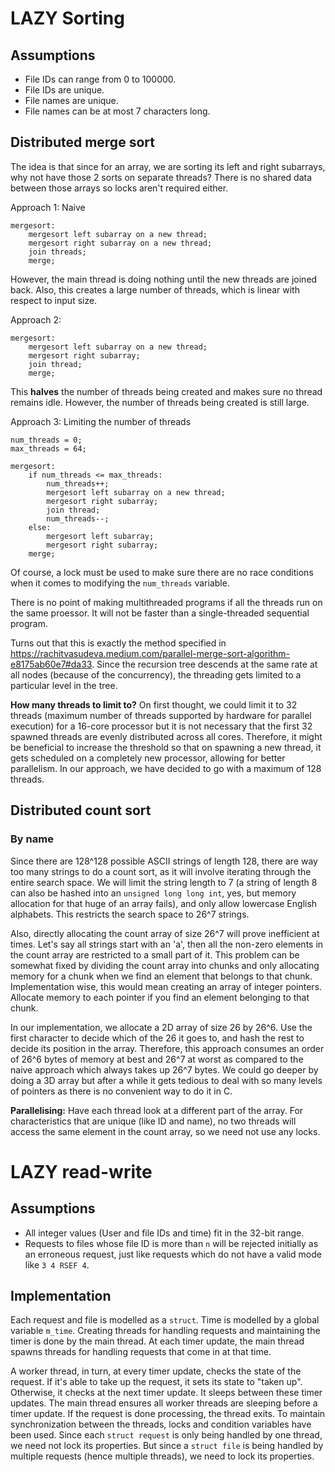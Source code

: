 # LAZY Sorting

## Assumptions
- File IDs can range from 0 to 100000.
- File IDs are unique.
- File names are unique.
- File names can be at most 7 characters long.

## Distributed merge sort
The idea is that since for an array, we are sorting its left and right subarrays, why not have those 2 sorts on separate threads? There is no shared data between those arrays so locks aren't required either.

Approach 1: Naive
```
mergesort:
    mergesort left subarray on a new thread;
    mergesort right subarray on a new thread;
    join threads;
    merge;
```
However, the main thread is doing nothing until the new threads are joined back. Also, this creates a large number of threads, which is linear with respect to input size.

Approach 2:
```
mergesort:
    mergesort left subarray on a new thread;
    mergesort right subarray;
    join thread;
    merge;
```
This **halves** the number of threads being created and makes sure no thread remains idle. However, the number of threads being created is still large.

Approach 3: Limiting the number of threads
```
num_threads = 0;
max_threads = 64;

mergesort:
    if num_threads <= max_threads:
        num_threads++;
        mergesort left subarray on a new thread;
        mergesort right subarray;
        join thread;
        num_threads--;
    else:
        mergesort left subarray;
        mergesort right subarray;
    merge;
```
Of course, a lock must be used to make sure there are no race conditions when it comes to modifying the `num_threads` variable.

There is no point of making multithreaded programs if all the threads run on the same proessor. It will not be faster than a single-threaded sequential program.

Turns out that this is exactly the method specified in https://rachitvasudeva.medium.com/parallel-merge-sort-algorithm-e8175ab60e7#da33. 
Since the recursion tree descends at the same rate at all nodes (because of the concurrency), the threading gets limited to a particular level in the tree.

**How many threads to limit to?**
On first thought, we could limit it to 32 threads (maximum number of threads supported by hardware for parallel execution) 
for a 16-core processor but it is not necessary that the first 32 spawned threads are evenly distributed across all cores. 
Therefore, it might be beneficial to increase the threshold so that on spawning a new thread, 
it gets scheduled on a completely new processor, allowing for better parallelism. 
In our approach, we have decided to go with a maximum of 128 threads.

## Distributed count sort
### By name
Since there are 128^128 possible ASCII strings of length 128, there are way too many strings to do a count sort, as it will involve iterating through the entire search space.
We will limit the string length to 7 (a string of length 8 can also be hashed into an `unsigned long long int`, yes, but memory allocation for that huge of an array fails), and only allow lowercase English alphabets. This restricts the search space to 26^7 strings.

Also, directly allocating the count array of size 26^7 will prove inefficient at times. Let's say all strings start with an 'a', then all the non-zero elements in the count array are restricted to a small part of it. This problem can be somewhat fixed by dividing the count array into chunks and only allocating memory for a chunk when we find an element that belongs to that chunk. Implementation wise, this would mean creating an array of integer pointers. Allocate memory to each pointer if you find an element belonging to that chunk.

In our implementation, we allocate a 2D array of size 26 by 26^6. Use the first character to decide which of the 26 it goes to, and hash the rest to decide its position in the array. Therefore, this approach consumes an order of 26^6 bytes of memory at best and 26^7 at worst as compared to the naive approach which always takes up 26^7 bytes. We could go deeper by doing a 3D array but after a while it gets tedious to deal with so many levels of pointers as there is no convenient way to do it in C.

**Parallelising:**
Have each thread look at a different part of the array. For characteristics that are unique (like ID and name), no two threads will access the same element in the count array, so we need not use any locks.

# LAZY read-write
## Assumptions
- All integer values (User and file IDs and time) fit in the 32-bit range.
- Requests to files whose file ID is more than `n` will be rejected initially as an erroneous request, just like requests which do not have a valid mode like `3 4 RSEF 4`.

## Implementation
Each request and file is modelled as a `struct`. Time is modelled by a global variable `m_time`. Creating threads for handling requests and maintaining the timer is done by the main thread.
At each timer update, the main thread spawns threads for handling requests that come in at that time.

A worker thread, in turn, at every timer update, checks the state of the request. If it's able to take up the request, it sets its state to "taken up".
Otherwise, it checks at the next timer update. It sleeps between these timer updates. The main thread ensures all worker threads are sleeping before a timer update.
If the request is done processing, the thread exits. To maintain synchronization between the threads, locks and condition variables have been used.
Since each `struct request` is only being handled by one thread, we need not lock its properties.
But since a `struct file` is being handled by multiple requests (hence multiple threads), we need to lock its properties.